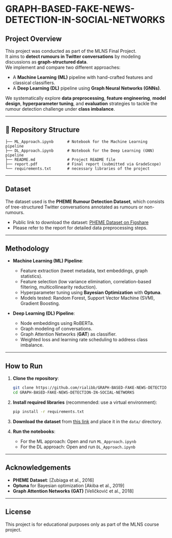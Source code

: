 # GRAPH-BASED-FAKE-NEWS-DETECTION-IN-SOCIAL-NETWORKS

## Project Overview

This project was conducted as part of the MLNS Final Project.  
It aims to **detect rumours in Twitter conversations** by modeling discussions as **graph-structured data**.  
We implement and compare two different approaches:
- A **Machine Learning (ML)** pipeline with hand-crafted features and classical classifiers.
- A **Deep Learning (DL)** pipeline using **Graph Neural Networks (GNNs)**.

We systematically explore **data preprocessing**, **feature engineering**, **model design**, **hyperparameter tuning**, and **evaluation** strategies to tackle the rumour detection challenge under **class imbalance**.

---

## 📁 Repository Structure

```
├── ML_Approach.ipynb      # Notebook for the Machine Learning pipeline
├── DL_Approach.ipynb      # Notebook for the Deep Learning (GNN) pipeline
├── README.md              # Project README file
├── report.pdf             # Final report (submitted via GradeScope)
└── requirements.txt       # necessary libraries of the project

```

---

## Dataset

The dataset used is the **PHEME Rumour Detection Dataset**, which consists of tree-structured Twitter conversations annotated as rumours or non-rumours.

- Public link to download the dataset: [PHEME Dataset on Figshare](https://figshare.com/articles/dataset/PHEME_dataset_for_Rumour_Detection_and_Veracity_Classification/6392078)
- Please refer to the report for detailed data preprocessing steps.

---

## Methodology

- **Machine Learning (ML) Pipeline**:
  - Feature extraction (tweet metadata, text embeddings, graph statistics).
  - Feature selection (low variance elimination, correlation-based filtering, multicollinearity reduction).
  - Hyperparameter tuning using **Bayesian Optimization** with **Optuna**.
  - Models tested: Random Forest, Support Vector Machine (SVM), Gradient Boosting.

- **Deep Learning (DL) Pipeline**:
  - Node embeddings using RoBERTa.
  - Graph modeling of conversations.
  - Graph Attention Networks (**GAT**) as classifier.
  - Weighted loss and learning rate scheduling to address class imbalance.

---

## How to Run

1. **Clone the repository**:

   ```bash
   git clone https://github.com/rialibb/GRAPH-BASED-FAKE-NEWS-DETECTION-IN-SOCIAL-NETWORKS.git
   cd GRAPH-BASED-FAKE-NEWS-DETECTION-IN-SOCIAL-NETWORKS
   ```

2. **Install required libraries** (recommended: use a virtual environment):

   ```bash
   pip install -r requirements.txt
   ```

3. **Download the dataset** from [this link](https://figshare.com/articles/dataset/PHEME_dataset_for_Rumour_Detection_and_Veracity_Classification/6392078) and place it in the `data/` directory.

4. **Run the notebooks**:

   - For the ML approach: Open and run `ML_Approach.ipynb`
   - For the DL approach: Open and run `DL_Approach.ipynb`

---

## Acknowledgements

- **PHEME Dataset**: [Zubiaga et al., 2016]
- **Optuna** for Bayesian optimization [Akiba et al., 2019]
- **Graph Attention Networks (GAT)** [Veličković et al., 2018]

---

## License

This project is for educational purposes only as part of the MLNS course project.

